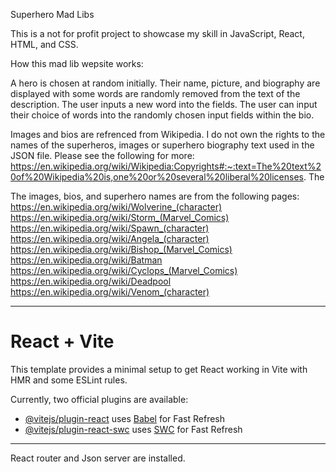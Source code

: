 
Superhero Mad Libs

This is a not for profit project to showcase my skill in JavaScript, React, HTML, and CSS.  

How this mad lib wepsite works:

A hero is chosen at random initially.
Their name, picture, and biography are displayed with some words are randomly removed from the text of the description.
The user inputs a new word into the fields.
The user can input their choice of words into the randomly chosen input fields within the bio.

Images and bios are refrenced from Wikipedia.  I do not own the rights to the names of the superheros, images or superhero biography text used in the JSON file. Please see the following for more: https://en.wikipedia.org/wiki/Wikipedia:Copyrights#:~:text=The%20text%20of%20Wikipedia%20is,one%20or%20several%20liberal%20licenses.
The 

The images, bios, and superhero names are from the following pages:
https://en.wikipedia.org/wiki/Wolverine_(character)
https://en.wikipedia.org/wiki/Storm_(Marvel_Comics)
https://en.wikipedia.org/wiki/Spawn_(character)
https://en.wikipedia.org/wiki/Angela_(character)
https://en.wikipedia.org/wiki/Bishop_(Marvel_Comics)
https://en.wikipedia.org/wiki/Batman
https://en.wikipedia.org/wiki/Cyclops_(Marvel_Comics)
https://en.wikipedia.org/wiki/Deadpool
https://en.wikipedia.org/wiki/Venom_(character)


------------------------
# React + Vite

This template provides a minimal setup to get React working in Vite with HMR and some ESLint rules.

Currently, two official plugins are available:

- [@vitejs/plugin-react](https://github.com/vitejs/vite-plugin-react/blob/main/packages/plugin-react/README.md) uses [Babel](https://babeljs.io/) for Fast Refresh
- [@vitejs/plugin-react-swc](https://github.com/vitejs/vite-plugin-react-swc) uses [SWC](https://swc.rs/) for Fast Refresh
------------------
React router and Json server are installed.

